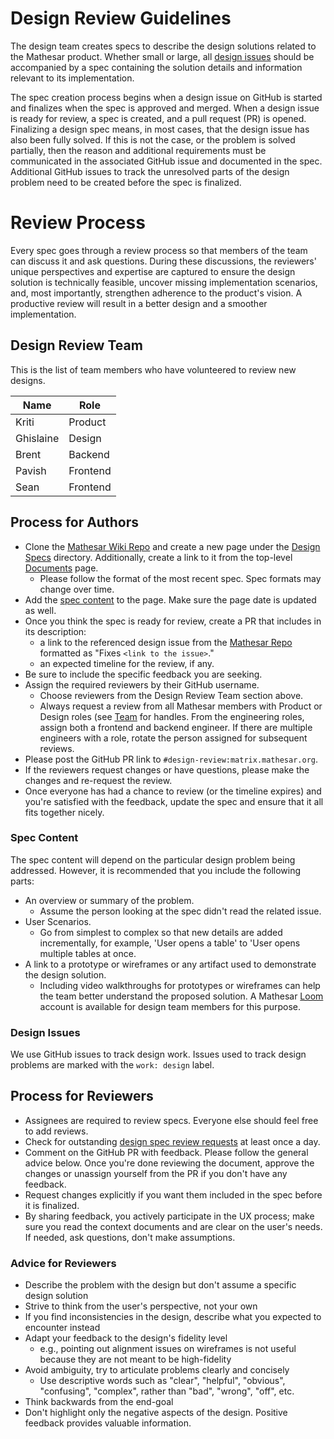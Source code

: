 # Design Review Guidelines

The design team creates specs to describe the design solutions related to the Mathesar product. Whether small or large, all [design issues](#design-issues) should be accompanied by a spec containing the solution details and information relevant to its implementation.

The spec creation process begins when a design issue on GitHub is started and finalizes when the spec is approved and merged. When a design issue is ready for review, a spec is created, and a pull request (PR) is opened. Finalizing a design spec means, in most cases, that the design issue has also been fully solved. If this is not the case, or the problem is solved partially, then the reason and additional requirements must be communicated in the associated GitHub issue and documented in the spec. Additional GitHub issues to track the unresolved parts of the design problem need to be created before the spec is finalized.

# Review Process
Every spec goes through a review process so that members of the team can discuss it and ask questions. During these discussions, the reviewers' unique perspectives and expertise are captured to ensure the design solution is technically feasible, uncover missing implementation scenarios, and, most importantly, strengthen adherence to the product's vision. A productive review will result in a better design and a smoother implementation.

## Design Review Team
This is the list of team members who have volunteered to review new designs.

| Name | Role |
|-|-|
| Kriti | Product |
| Ghislaine | Design |
| Brent | Backend |
| Pavish | Frontend |
| Sean | Frontend |

## Process for Authors

- Clone the [Mathesar Wiki Repo](https://github.com/centerofci/mathesar-wiki) and create a new page under the [Design Specs](/design/specs) directory. Additionally, create a link to it from the top-level [Documents](/design/specs) page.
  - Please follow the format of the most recent spec. Spec formats may change over time.
- Add the [spec content](#spec-content) to the page. Make sure the page date is updated as well.
- Once you think the spec is ready for review, create a PR that includes in its description:
  - a link to the referenced design issue from the [Mathesar Repo](https://github.com/centerofci/mathesar) formatted as "Fixes `<link to the issue>`."
  - an expected timeline for the review, if any.
- Be sure to include the specific feedback you are seeking.
- Assign the required reviewers by their GitHub username.
  - Choose reviewers from the Design Review Team section above.
  - Always request a review from all Mathesar members with Product or Design roles (see [Team](/team) for handles. From the engineering roles, assign both a frontend and backend engineer. If there are multiple engineers with a role, rotate the person assigned for subsequent reviews.
- Please post the GitHub PR link to `#design-review:matrix.mathesar.org`.
- If the reviewers request changes or have questions, please make the changes and re-request the review.
- Once everyone has had a chance to review (or the timeline expires) and you're satisfied with the feedback, update the spec and ensure that it all fits together nicely.

### Spec Content
The spec content will depend on the particular design problem being addressed. However, it is recommended that you include the following parts:

- An overview or summary of the problem.
  - Assume the person looking at the spec didn't read the related issue.
- User Scenarios.
  - Go from simplest to complex so that new details are added incrementally, for example, 'User opens a table' to 'User opens multiple tables at once.
- A link to a prototype or wireframes or any artifact used to demonstrate the design solution.
  - Including video walkthroughs for prototypes or wireframes can help the team better understand the proposed solution. A Mathesar [Loom](http://loom.com/) account is available for design team members for this purpose.

### Design Issues
We use GitHub issues to track design work. Issues used to track design problems are marked with the `work: design` label.

## Process for Reviewers
- Assignees are required to review specs. Everyone else should feel free to add reviews.
- Check for outstanding [design spec review requests](https://github.com/centerofci/mathesar-wiki/pulls?q=is%3Aopen) at least once a day.
- Comment on the GitHub PR with feedback. Please follow the general advice below.
Once you're done reviewing the document, approve the changes or unassign yourself from the PR if you don't have any feedback.
- Request changes explicitly if you want them included in the spec before it is finalized.
- By sharing feedback, you actively participate in the UX process; make sure you read the context documents and are clear on the user's needs. If needed, ask questions, don't make assumptions.

### Advice for Reviewers

- Describe the problem with the design but don't assume a specific design solution
- Strive to think from the user's perspective, not your own
- If you find inconsistencies in the design, describe what you expected to encounter instead
- Adapt your feedback to the design's fidelity level
  - e.g., pointing out alignment issues on wireframes is not useful because they are not meant to be high-fidelity
- Avoid ambiguity, try to articulate problems clearly and concisely
  - Use descriptive words such as "clear", "helpful", "obvious", "confusing", "complex", rather than "bad", "wrong", "off", etc.
- Think backwards from the end-goal
- Don't highlight only the negative aspects of the design. Positive feedback provides valuable information.
